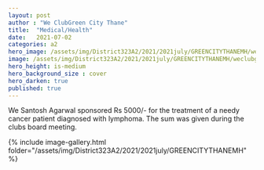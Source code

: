 ```yaml
---
layout: post
author : "We ClubGreen City Thane"
title:  "Medical/Health"
date:   2021-07-02
categories: a2
hero_image: /assets/img/District323A2/2021/2021july/GREENCITYTHANEMH/weclubgreencity.jpg
image: /assets/img/District323A2/2021/2021july/GREENCITYTHANEMH/weclubgreencity.jpg
hero_height: is-medium
hero_background_size : cover
hero_darken: true
published: true
---
```


We Santosh Agarwal sponsored Rs 5000/- for the treatment of a needy cancer patient diagnosed with lymphoma. The sum was given during the clubs board meeting.


{% include image-gallery.html folder="/assets/img/District323A2/2021/2021july/GREENCITYTHANEMH" %}
